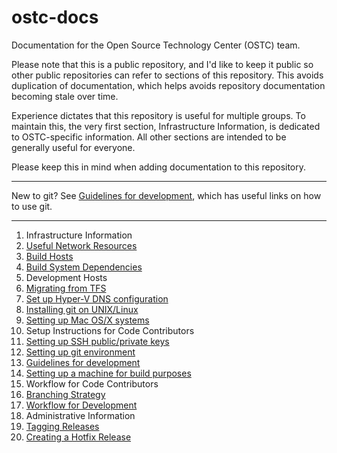 # ostc-docs

Documentation for the Open Source Technology Center (OSTC) team.

Please note that this is a public repository, and I'd like to keep it
public so other public repositories can refer to sections of this
repository. This avoids duplication of documentation, which helps
avoids repository documentation becoming stale over time.

Experience dictates that this repository is useful for multiple
groups. To maintain this, the very first section, Infrastructure
Information, is dedicated to OSTC-specific information. All other
sections are intended to be generally useful for everyone.

Please keep this in mind when adding documentation to this repository.

-----

New to git? See [Guidelines for development](setup-rules.md), which
has useful links on how to use git.

-----

1. Infrastructure Information
  1. [Useful Network Resources](network-resources.md)
  2. [Build Hosts](setup-buildhosts.md)
  3. [Build System Dependencies](setup-builddeps.md)
  4. Development Hosts
  5. [Migrating from TFS](tfs-migration.md)
  6. [Set up Hyper-V DNS configuration](https://github.com/jeffaco/msft-updatedns)
  7. [Installing git on UNIX/Linux](gitinstall-readme.md)
  8. [Setting up Mac OS/X systems](setup-macosx.md)
2. Setup Instructions for Code Contributors
  1. [Setting up SSH public/private keys](setup-sshkeys.md)
  2. [Setting up git environment](setup-git.md)
  3. [Guidelines for development](setup-rules.md)
  4. [Setting up a machine for build purposes](setup-build.md)
3. Workflow for Code Contributors
  1. [Branching Strategy](workflow-branching.md)
  2. [Workflow for Development](workflow-workflow.md)
4. Administrative Information
  1. [Tagging Releases](workflow-tagging.md)
  2. [Creating a Hotfix Release](workflow-hotfix.md)